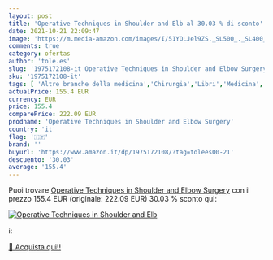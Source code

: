 ```yaml
---
layout: post
title: 'Operative Techniques in Shoulder and Elb al 30.03 % di sconto'
date: 2021-10-21 22:09:47
image: 'https://m.media-amazon.com/images/I/51YOLJel9ZS._SL500_._SL400_.jpg'
comments: true
category: ofertas
author: 'tole.es'
slug: '1975172108-it Operative Techniques in Shoulder and Elbow Surgery'
sku: '1975172108-it'
tags: [ 'Altre branche della medicina','Chirurgia','Libri','Medicina','Medicina generale, chirurgia e infermieristica','Medicina sportiva','Scienze, tecnologia e medicina', ]
actualPrice: 155.4 EUR
currency: EUR
price: 155.4
comparePrice: 222.09 EUR
prodname: 'Operative Techniques in Shoulder and Elbow Surgery'
country: 'it'
flag: '🇮🇹'
brand: ''
buyurl: 'https://www.amazon.it/dp/1975172108/?tag=tolees00-21'
descuento: '30.03'
average: '155.4'
---
```


Puoi trovare [Operative Techniques in Shoulder and Elbow Surgery](https://www.amazon.it/dp/1975172108/?tag=tolees00-21) con il prezzo 155.4 EUR (originale: 222.09 EUR) 30.03 % sconto qui:

[![Operative Techniques in Shoulder and Elb](https://m.media-amazon.com/images/I/51YOLJel9ZS._SL500_._SL400_.jpg)](https://www.amazon.it/dp/1975172108/?tag=tolees00-21)

ℹ️:


[🛒 Acquista qui!!](https://www.amazon.it/dp/1975172108/?tag=tolees00-21)
